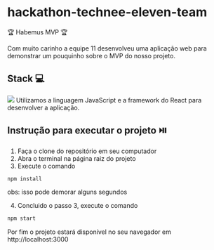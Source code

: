 # hackathon-technee-eleven-team
:trophy: Habemus MVP :trophy:

Com muito carinho a equipe 11 desenvolveu uma aplicação web para demonstrar um pouquinho sobre o MVP do nosso projeto.


## Stack 💻
<img src="https://img.shields.io/static/v1?label=react&message=framework&color=blue&style=for-the-badge&logo=REACT"/>
Utilizamos a linguagem JavaScript e a framework do React para desenvolver a aplicação.

## Instrução para executar o projeto ⏯️

1. Faça o clone do repositório em seu computador
2. Abra o terminal na página raiz do projeto
3. Execute o comando 
  ```sh
  npm install
  ```
  obs: isso pode demorar alguns segundos
  
4. Concluido o passo 3, execute o comando
  ```sh
  npm start
  ```
  
Por fim o projeto estará disponível no seu navegador em http://localhost:3000
